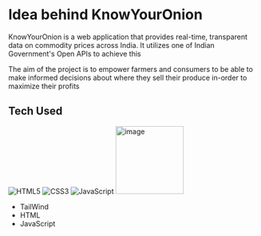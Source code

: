 # Idea behind KnowYourOnion

KnowYourOnion is a web application that provides real-time, transparent data on commodity prices across India. It utilizes one of Indian Government's Open APIs to achieve this

The aim of the project is to empower farmers and consumers to be able to make informed decisions about where they sell their produce in-order to maximize their profits

## Tech Used

![HTML5](https://img.shields.io/badge/html5-%23E34F26.svg?style=for-the-badge&logo=html5&logoColor=white)
![CSS3](https://img.shields.io/badge/css3-%231572B6.svg?style=for-the-badge&logo=css3&logoColor=white)
![JavaScript](https://img.shields.io/badge/javascript-%23323330.svg?style=for-the-badge&logo=javascript&logoColor=%23F7DF1E)
<img src="https://img.shields.io/badge/TailwindCSS-38B2AC?style=flat-square&logo=tailwindcss&logoColor=white" alt="image" style="width:8.5rem">

- TailWind
- HTML
- JavaScript

